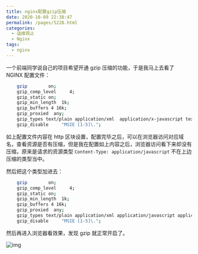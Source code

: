 ```yaml
---
title: nginx配置gzip压缩
date: 2020-10-09 22:38:47
permalink: /pages/5228.html
categories:
  - 运维观止
  - Nginx
tags:
  - nginx
---
```


一个前端同学说自己的项目希望开通 gzip 压缩的功能，于是我马上去看了 NGINX 配置文件：



```sh
    gzip        on;
    gzip_comp_level     4;
    gzip_static on;
    gzip_min_length  1k;
    gzip_buffers 4 16k;
    gzip_proxied  any;
    gzip_types text/plain application/xml  application/x-javascript text/css application/json image/jpeg image/gif image/png;
    gzip_disable     "MSIE [1-5]\.";
```



如上配置文件内容在 http 区块设置，配置完毕之后，可以在浏览器访问对应域名，查看资源是否有压缩，但是我在配置如上内容之后，浏览器访问看下来却没有压缩，原来是请求的资源类型 `Content-Type: application/javascript` 不在上边压缩的类型当中。



然后把这个类型加进去：



```sh
    gzip        on;
    gzip_comp_level     4;
    gzip_static on;
    gzip_min_length  1k;
    gzip_buffers 4 16k;
    gzip_proxied  any;
    gzip_types text/plain application/xml application/javascript application/x-javascript text/css application/json image/jpeg image/gif image/png;
    gzip_disable     "MSIE [1-5]\.";
```



然后再进入浏览器看效果，发现 gzip 就正常开启了。





![img](http://tvax1.sinaimg.cn/large/71cfeb93gy1gjjfynx141j20jm0cmjt2.jpg)
